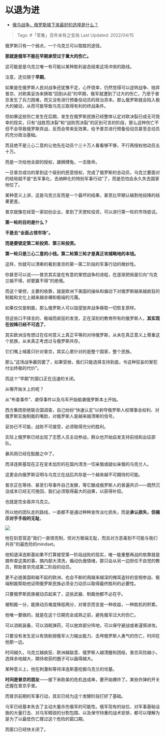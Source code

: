 # 以退为进

- [俄乌战争，俄罗斯接下来最好的选择是什么？](https://www.zhihu.com/question/527419753/answer/2441429210)

>Tags: #「答集」百年未有之变局 
>Last Updated: 2022/04/15  

俄罗斯只有一个弱点，一个乌克兰可以取胜的途径。

**那就是俄军不能在早期承受过于重大的伤亡。**

这可能是是乌克兰唯一有可能以某种胜利姿态结束这场冲突的路线。

注意，还仅限于**早期**。

如果是在俄罗斯人民对战争还犹豫不定，心怀侥幸，仍然觉得可以逆转战争、抛弃普京、对欧美妥协来换取“回到从前”的早期，俄军就遭到了过大的伤亡，乃至于普京发生了兵力困难，而又没有进行预备役动员的政治资本。那么俄罗斯就会陷入极大的被动，从而可能导致乌克兰取得有利的终战条件。

但如果这些伤亡发生在后期，发生在俄罗斯民族已经整体认定对欧决裂已成无可侥幸的现实，只有“战胜而决裂”和“战败而决裂”的区别可言的阶段，那么这种伤亡不但不会导致俄罗斯弃战，反而会带来反效果，给予普京进行预备役动员甚至总动员的充分政治基础。

而且绝不是三心二意的让他先在动员个三十万人看看够不够，不行再授权他动员五十万。

而是一次给他全部的授权，雄狮搏兔，一击致命。

一旦普京成功的拿到这个级别的民意授权，完成了俄罗斯的总动员，乌克兰要面对的结局就不是“去军事化、去纳粹化的特别军事行动”了，而是恐怕会永久失去国家地位了。

某种意义上讲，这是乌克兰反而是一个最坏的结果，甚至比早期认输割地投降的结果更差。

普京就像在经营一家初创企业，拿到了天使轮投资，可以进行第一轮的市场尝试。

**第一轮的目的是什么？**

**不是去“全面占领市场”。**

**而是要锁定第二轮投资、第三轮投资。**

**第一轮只是三心二意的小钱。第二轮第三轮才是真正攻城略地的本钱。**

这样，你就可以清晰的看到普京的第一第二阶段的军事行动的微妙性。

你甚至可以说——普京其实是在有意的掌控战争的进程，在逐渐把局面引向“乌克兰输不得，却更赢不得”的绝境。

而这个掌控，主要的依靠，就是欧洲下美国的操纵和煽动下对俄罗斯越来越疯狂的制裁和文化上越来越赤裸和极端的污蔑。

如果仅仅是制裁，那么俄罗斯人可以指望放弃战争换取一切恢复原样。

但这些口不择言的、极端而疯狂的发泄，正在深刻的教育所有的俄罗斯人，**其实现在投降已经不可选了**。

其实欧洲没有想过在任何意义上真正平等的对待俄罗斯，从未在真正意义上尊重这个民族，从未真正考虑过与俄罗斯共存。

它们嘴上喊着只针对普京，其实心里针对的是整个国家，整个民族。

那么“这场战争赢则罢了，如果受挫，我们只能选择支持到底，令这种狂妄的冒犯付出终极的代价”。

而这个“早期”的窗口正在迅速的关闭。

从哪开始关上的呢？

从“布查事件”、虐俘事件以及乌军开始偷袭俄罗斯本土开始。

西方集团拒绝联合国调查，自己纷纷“快速认定”以剥夺俄罗斯人权理事会权利、对俄罗斯实施制裁的嘴脸，对俄罗斯人是越来越清晰的信号。

妥协已不可能，战败不可接受，必须取得充分的胜利。

实际上俄罗斯已经出现了志愿人员主动参战，群众也开始自发支持前线和出征部队。

暴风雨已经在酝酿之中了。

而泽连斯基现在正在变本加厉的在国内清洗一切亲俄或疑似亲俄的乌克兰人。

这更会向俄罗斯证明与乌克兰在战后共存是一个越来越不可期待的可能。

普京正在等待、甚至引导事件自己发酵，等它酿成俄罗斯人的普遍共识——既然沉没成本已经无可挽回，我们必须取得最大的战果，以获得补偿。

也就是完全吞并乌克兰。

所以他的团队走的路线，一直都不是通过种种宣传淡化损失，而是**承认损失，但揭示对手手段的无耻**。

![](https://pic1.zhimg.com/80/v2-adaa8ccad19bd579ed7911f730666da9_1440w.jpg?source=c8b7c179)

他在刻意营造“我们一直很克制，但对方极端无耻，而且对方恶毒到不可能与我们共存”的最危险的mindset。

他知道泽连斯基如果不打算接受第一阶段战败的现实，唯一能重整再战的依靠就是搞布查这类的事，搞内部大清洗，煽动仇俄情绪，那只会从另一边担任不自觉的教员，帮助普京完成第二阶段的动员。

更不必提美国和输不起的欧洲，也会不断的用越来越深的掩耳盗铃的变相参战、极端制裁帮助他证明俄罗斯民族必须全力动员以取得最终胜利的必要性。

只要俄罗斯民族被动员起来了，这些武器、制裁他都不必在乎。

被制裁一分，能换动员难度降低两分，对普京而言是一种收益，一种胜机的积累。

他唯一要做的，就是在这个日期完全成熟之前，避免俄军过大的伤亡。

可以消耗装备，可以消耗弹药，可以放弃部分阵地，可以保守避战或者谨慎进攻。

只要没有发生足以有效削弱俄军火力输出能力、击垮俄罗斯人勇气的伤亡，时间在他那一边。

时间越久，乌克兰越疯狂、欧洲越敌意、俄罗斯人越清醒和团结，普京风险越小，选择余地越大，期待收获的圈子可以画得越大。

某种意义上，他在刺激和等待泽连斯基挖掘乌克兰的坟墓。

**时间是普京的朋友**——接下来欧美的危机连成串，要开始爆炸了。某些炸弹的开关还握在普京手里。

而普京前期的军事行动，其实已经为这个发酵阶段打好了基础。

乌军已经基本失去了主动大量杀伤俄军的可能性。俄军现有的站位、对军事基础设施的大量打击、对乌军精锐的分割包围、以及保守持重的战术安排，都可以理解为是为了以最低伤亡撑过这个危险的窗口期。

而窗口已经快关闭了。